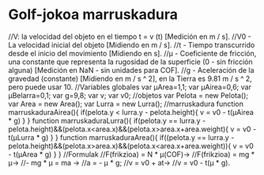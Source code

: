 # Golf-jokoa marruskadura
//V: la velocidad del objeto en el tiempo t = v (t) [Medición en m / s].
//V0 - La velocidad inicial del objeto [Midiendo en m / s].
//t - Tiempo transcurrido desde el inicio del movimiento [Midiendo en s].
//μ - Coeficiente de fricción, una constante que representa la rugosidad de la superficie (0 - sin fricción alguna) [Medición en NaN - sin unidades para COF].
//g - Aceleración de la gravedad (constante) [Midiendo en m / s ^ 2], en la Tierra es 9.81 m / s ^ 2, pero puede usar 10.
//Variables globales
var μArea=1,1;
var μAirea=0,6;
var μBelarra=0,1;
var g=9,8;
var v;
var v0;
//objetos
var Pelota = new Pelota();
var Area = new Area();
var Lurra = new Lurra();
//marruskadura
function marruskaduraAirea(){
	if(pelota.y < lurra.y - pelota.height){
	 v = v0 - t(μAirea * g)
	}
}
function marruskaduraLurra(){
	if(pelota.y == lurra.y - pelota.height)&&(pelota.x<area.x)&&(pelota.x>area.x+area.weight){
	 v = v0 - t(μLurra * g)
	}
}
function marruskaduraArea(){
	if((pelota.y == lurra.y - pelota.height)&&(pelota.x>area.x)&&(pelota.x<area.x+area.weight)){
	 v = v0 - t(μArea * g)
	}
}
 //Formulak
 //F(frikzioa) = N * μ(COF)->
 //F(frikzioa) = mg * μ->
 //- mg * μ = ma -> 
 //a = - μ * g;
 //v = v0 + at->
 //v = v0 - t(μ * g).
